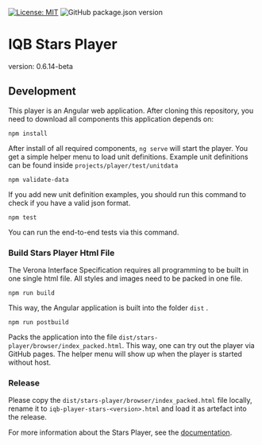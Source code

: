 [![License: MIT](https://img.shields.io/badge/License-MIT-yellow.svg?style=flat-square)](https://opensource.org/licenses/MIT)
![GitHub package.json version](https://img.shields.io/github/package-json/v/iqb-berlin/verona-modules-nemo?style=flat-square)

# IQB Stars Player
version: 0.6.14-beta

## Development

This player is an Angular web application. After cloning this repository, you need to download all components this application depends on:

```
npm install
```

After install of all required components, `ng serve` will start the player. You get a simple helper menu to load unit definitions. 
Example unit definitions can be found inside `projects/player/test/unitdata`

```
npm validate-data
```

If you add new unit definition examples, you should run this command to check if you have a valid json format.

```
npm test
```

You can run the end-to-end tests via this command.

### Build Stars Player Html File
The Verona Interface Specification requires all programming to be built in one single html file. All styles and images need to be packed in one file.

```
npm run build
```
This way, the Angular application is built into the folder `dist` .

```
npm run postbuild
```
Packs the application into the file `dist/stars-player/browser/index_packed.html`. This way, one can try out the player via GitHub pages. The helper menu will show up when the player is started without host.

### Release

Please copy the `dist/stars-player/browser/index_packed.html` file locally, rename it to `iqb-player-stars-<version>.html`
and load it as artefact into the release.

For more information about the Stars Player, see the [documentation](https://iqb-berlin.github.io/tba-info/tasks/design/stars/).
